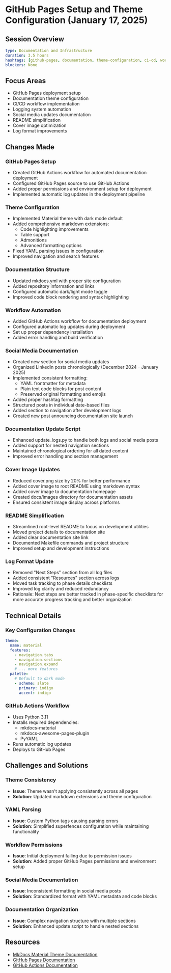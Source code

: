 # GitHub Pages Setup and Theme Configuration (January 17, 2025)

## Session Overview
```yaml
type: Documentation and Infrastructure
duration: 3.5 hours
hashtags: [github-pages, documentation, theme-configuration, ci-cd, workflow-setup, social-media, readme, log-format]
blockers: None
```

## Focus Areas

* GitHub Pages deployment setup
* Documentation theme configuration
* CI/CD workflow implementation
* Logging system automation
* Social media updates documentation
* README simplification
* Cover image optimization
* Log format improvements

## Changes Made

### GitHub Pages Setup

* Created GitHub Actions workflow for automated documentation deployment
* Configured GitHub Pages source to use GitHub Actions
* Added proper permissions and environment setup for deployment
* Implemented automatic log updates in the deployment pipeline

### Theme Configuration

* Implemented Material theme with dark mode default
* Added comprehensive markdown extensions:
  - Code highlighting improvements
  - Table support
  - Admonitions
  - Advanced formatting options
* Fixed YAML parsing issues in configuration
* Improved navigation and search features

### Documentation Structure

* Updated mkdocs.yml with proper site configuration
* Added repository information and links
* Configured automatic dark/light mode toggle
* Improved code block rendering and syntax highlighting

### Workflow Automation

* Added GitHub Actions workflow for documentation deployment
* Configured automatic log updates during deployment
* Set up proper dependency installation
* Added error handling and build verification

### Social Media Documentation

* Created new section for social media updates
* Organized LinkedIn posts chronologically (December 2024 - January 2025)
* Implemented consistent formatting:
  - YAML frontmatter for metadata
  - Plain text code blocks for post content
  - Preserved original formatting and emojis
* Added proper hashtag formatting
* Structured posts in individual date-based files
* Added section to navigation after development logs
* Created new post announcing documentation site launch

### Documentation Update Script

* Enhanced update_logs.py to handle both logs and social media posts
* Added support for nested navigation sections
* Maintained chronological ordering for all dated content
* Improved error handling and section management

### Cover Image Updates

* Reduced cover.png size by 20% for better performance
* Added cover image to root README using markdown syntax
* Added cover image to documentation homepage
* Created docs/images directory for documentation assets
* Ensured consistent image display across platforms

### README Simplification

* Streamlined root-level README to focus on development utilities
* Moved project details to documentation site
* Added clear documentation site link
* Documented Makefile commands and project structure
* Improved setup and development instructions

### Log Format Update

* Removed "Next Steps" section from all log files
* Added consistent "Resources" section across logs
* Moved task tracking to phase details checklists
* Improved log clarity and reduced redundancy
* Rationale: Next steps are better tracked in phase-specific checklists for more accurate progress tracking and better organization

## Technical Details

### Key Configuration Changes

```yaml
theme:
  name: material
  features:
    - navigation.tabs
    - navigation.sections
    - navigation.expand
    # ... more features
  palette:
    # Default to dark mode
    - scheme: slate
      primary: indigo
      accent: indigo
```

### GitHub Actions Workflow

* Uses Python 3.11
* Installs required dependencies:
  - mkdocs-material
  - mkdocs-awesome-pages-plugin
  - PyYAML
* Runs automatic log updates
* Deploys to GitHub Pages

## Challenges and Solutions

### Theme Consistency
- **Issue**: Theme wasn't applying consistently across all pages
- **Solution**: Updated markdown extensions and theme configuration

### YAML Parsing
- **Issue**: Custom Python tags causing parsing errors
- **Solution**: Simplified superfences configuration while maintaining functionality

### Workflow Permissions
- **Issue**: Initial deployment failing due to permission issues
- **Solution**: Added proper GitHub Pages permissions and environment setup

### Social Media Documentation
- **Issue**: Inconsistent formatting in social media posts
- **Solution**: Standardized format with YAML metadata and code blocks

### Documentation Organization
- **Issue**: Complex navigation structure with multiple sections
- **Solution**: Enhanced update script to handle nested sections

## Resources

* [MkDocs Material Theme Documentation](https://squidfunk.github.io/mkdocs-material/)
* [GitHub Pages Documentation](https://docs.github.com/en/pages)
* [GitHub Actions Documentation](https://docs.github.com/en/actions)

